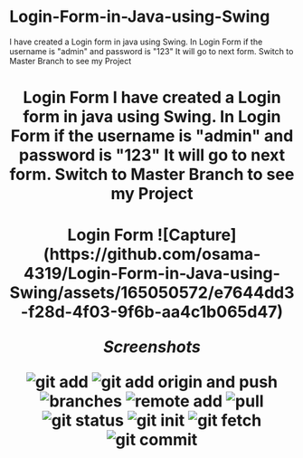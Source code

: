 # Login-Form-in-Java-using-Swing 
I have created a Login form in java using Swing. In Login Form if the username is "admin" and password is "123" It will go to next form.
Switch to Master Branch to see my Project

<h1 align="center">Login Form 
I have created a Login form in java using Swing. In Login Form if the username is "admin" and password is "123" It will go to next form.
Switch to Master Branch to see my Project

<h1 align="center">Login Form
![Capture](https://github.com/osama-4319/Login-Form-in-Java-using-Swing/assets/165050572/e7644dd3-f28d-4f03-9f6b-aa4c1b065d47)


<i>Screenshots</i>



![git add](https://github.com/osama-4319/Login-Form-in-Java-using-Swing/assets/165050572/797166b7-dd10-42d2-919d-422b8158ff58)
![git add origin and push](https://github.com/osama-4319/Login-Form-in-Java-using-Swing/assets/165050572/37c0c45a-b3bf-448e-bf1a-2094d352e39e)
![branches](https://github.com/osama-4319/Login-Form-in-Java-using-Swing/assets/165050572/6a7f1463-424f-4c4f-a9b8-009f76306e92)
![remote add](https://github.com/osama-4319/Login-Form-in-Java-using-Swing/assets/165050572/a262e9e2-f0a7-4c9f-9dc6-50f47ddd969f)
![pull](https://github.com/osama-4319/Login-Form-in-Java-using-Swing/assets/165050572/f9f62cd3-6699-4a1a-bcf9-16f19bb86f2a)
![git status](https://github.com/osama-4319/Login-Form-in-Java-using-Swing/assets/165050572/4a47f1b5-fa69-4442-b6b4-0b3dfc53f00b)
![git init](https://github.com/osama-4319/Login-Form-in-Java-using-Swing/assets/165050572/974bb7c1-0712-4985-9ea4-6a4cac0195dd)
![git fetch](https://github.com/osama-4319/Login-Form-in-Java-using-Swing/assets/165050572/bd065d45-693c-4cf6-92bf-549508a1e702)
![git commit](https://github.com/osama-4319/Login-Form-in-Java-using-Swing/assets/165050572/1ba89dcf-8f38-404c-a8d2-225a91be7b13)

